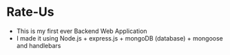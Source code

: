 # Rate-Us
- This is my first ever Backend Web Application
- I made it using Node.js + express.js + mongoDB (database) + mongoose and handlebars

